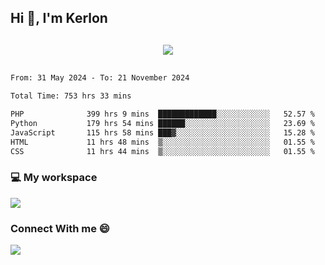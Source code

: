 ## Hi 👋, I'm Kerlon

<p align="center" style="margin: 30px;">
 
 <img src="https://skillicons.dev/icons?i=html,css,bootstrap,js,nodejs,jquery,python,flask,php,mysql,lua,sqlite,firebase">


</p>
<!--START_SECTION:waka-->

```txt
From: 31 May 2024 - To: 21 November 2024

Total Time: 753 hrs 33 mins

PHP              399 hrs 9 mins  █████████████░░░░░░░░░░░░   52.57 %
Python           179 hrs 54 mins ██████░░░░░░░░░░░░░░░░░░░   23.69 %
JavaScript       115 hrs 58 mins ███▓░░░░░░░░░░░░░░░░░░░░░   15.28 %
HTML             11 hrs 48 mins  ▒░░░░░░░░░░░░░░░░░░░░░░░░   01.55 %
CSS              11 hrs 44 mins  ▒░░░░░░░░░░░░░░░░░░░░░░░░   01.55 %
```

<!--END_SECTION:waka-->


<p align="center">
 <h3>💻 My workspace</h3>
    <img src="https://skillicons.dev/icons?i=mint" />
</p>

<p align="center">
 <h3>Connect With me 😄</h3> 
    <a href="https://www.linkedin.com/in/kerlon-fernandes"><img src="https://skillicons.dev/icons?i=linkedin" />
  </a>
</p>



